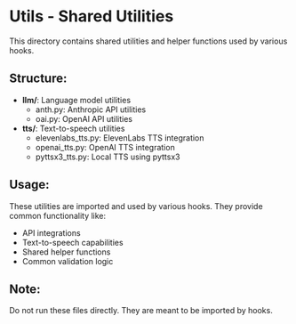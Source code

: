 # Utils - Shared Utilities

This directory contains shared utilities and helper functions used by various hooks.

## Structure:
- **llm/**: Language model utilities
  - anth.py: Anthropic API utilities
  - oai.py: OpenAI API utilities
- **tts/**: Text-to-speech utilities
  - elevenlabs_tts.py: ElevenLabs TTS integration
  - openai_tts.py: OpenAI TTS integration
  - pyttsx3_tts.py: Local TTS using pyttsx3

## Usage:
These utilities are imported and used by various hooks. They provide common functionality like:
- API integrations
- Text-to-speech capabilities
- Shared helper functions
- Common validation logic

## Note:
Do not run these files directly. They are meant to be imported by hooks.